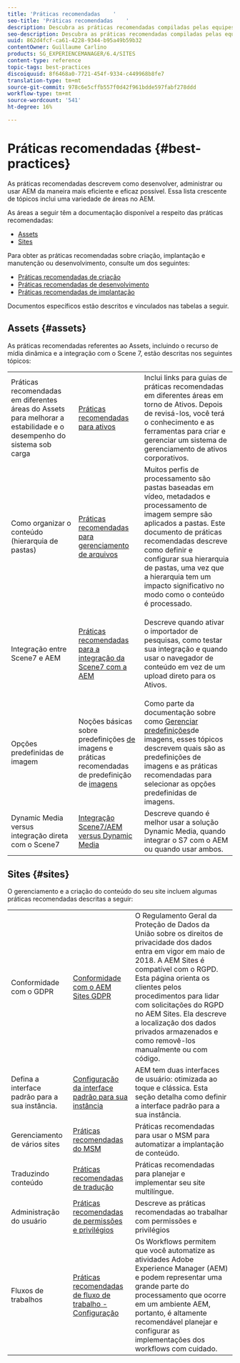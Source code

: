 ```yaml
---
title: 'Práticas recomendadas    '
seo-title: 'Práticas recomendadas    '
description: Descubra as práticas recomendadas compiladas pelas equipes de engenharia de Adobe e consultoria para ajudar os administradores a se estabelecerem e funcionarem.
seo-description: Descubra as práticas recomendadas compiladas pelas equipes de engenharia de Adobe e consultoria para ajudar os administradores a se estabelecerem e funcionarem.
uuid: 862d4fcf-ca61-4228-9344-b95a49b59b32
contentOwner: Guillaume Carlino
products: SG_EXPERIENCEMANAGER/6.4/SITES
content-type: reference
topic-tags: best-practices
discoiquuid: 8f6468a0-7721-454f-9334-c449968b8fe7
translation-type: tm+mt
source-git-commit: 978c6e5cffb557f0d42f961bdde597fabf278ddd
workflow-type: tm+mt
source-wordcount: '541'
ht-degree: 16%

---
```



# Práticas recomendadas    {#best-practices}

As práticas recomendadas descrevem como desenvolver, administrar ou usar AEM da maneira mais eficiente e eficaz possível. Essa lista crescente de tópicos inclui uma variedade de áreas no AEM.

As áreas a seguir têm a documentação disponível a respeito das práticas recomendadas:

* [Assets](#assets)
* [Sites](#sites)

Para obter as práticas recomendadas sobre criação, implantação e manutenção ou desenvolvimento, consulte um dos seguintes:

* [Práticas recomendadas de criação](/help/sites-authoring/best-practices.md)
* [Práticas recomendadas de desenvolvimento](/help/sites-developing/best-practices.md)
* [Práticas recomendadas de implantação](/help/sites-deploying/best-practices.md)

Documentos específicos estão descritos e vinculados nas tabelas a seguir.

## Assets {#assets}

As práticas recomendadas referentes ao Assets, incluindo o recurso de mídia dinâmica e a integração com o Scene 7, estão descritas nos seguintes tópicos:

<table> 
 <tbody>
  <tr>
   <td>Práticas recomendadas em diferentes áreas do Assets para melhorar a estabilidade e o desempenho do sistema sob carga</td> 
   <td><a href="/help/assets/organize-assets.md">Práticas recomendadas para ativos</a></td> 
   <td>Inclui links para guias de práticas recomendadas em diferentes áreas em torno de Ativos. Depois de revisá-los, você terá o conhecimento e as ferramentas para criar e gerenciar um sistema de gerenciamento de ativos corporativos.</td> 
  </tr>
  <tr>
   <td>Como organizar o conteúdo (hierarquia de pastas)</td> 
   <td><a href="/help/assets/organize-assets.md">Práticas recomendadas para gerenciamento de arquivos</a></td> 
   <td>Muitos perfis de processamento são pastas baseadas em vídeo, metadados e processamento de imagem sempre são aplicados a pastas. Este documento de práticas recomendadas descreve como definir e configurar sua hierarquia de pastas, uma vez que a hierarquia tem um impacto significativo no modo como o conteúdo é processado. </td> 
  </tr>
  <tr>
   <td>Integração entre Scene7 e AEM</td> 
   <td><a href="/help/sites-administering/scene7.md#best-practices-for-integrating-scene-with-aem">Práticas recomendadas para a integração da Scene7 com a AEM</a></td> 
   <td><p>Descreve quando ativar o importador de pesquisas, como testar sua integração e quando usar o navegador de conteúdo em vez de um upload direto para os Ativos.</p> </td> 
  </tr>
  <tr>
   <td>Opções predefinidas de imagem</td> 
   <td>Noções básicas sobre predefinições <a href="/help/assets/managing-image-presets.md#understanding-image-presets">de</a> imagens e práticas recomendadas de predefinição de <a href="/help/assets/managing-image-presets.md#image-preset-options">imagens</a></td> 
   <td>Como parte da documentação sobre como <a href="/help/assets/managing-image-presets.md">Gerenciar predefinições</a>de imagens, esses tópicos descrevem quais são as predefinições de imagens e as práticas recomendadas para selecionar as opções predefinidas de imagens.</td> 
  </tr>
  <tr>
   <td>Dynamic Media versus integração direta com o Scene7</td> 
   <td><a href="/help/sites-administering/scene7.md#aem-scene-integration-versus-dynamic-media">Integração Scene7/AEM versus Dynamic Media</a></td> 
   <td>Descreve quando é melhor usar a solução Dynamic Media, quando integrar o S7 com o AEM ou quando usar ambos.</td> 
  </tr>
 </tbody>
</table>

## Sites {#sites}

O gerenciamento e a criação do conteúdo do seu site incluem algumas práticas recomendadas descritas a seguir:

<table> 
 <tbody>
  <tr>
   <td>Conformidade com o GDPR</td> 
   <td><a href="/help/sites-administering/gdpr-compliance-sites.md">Conformidade com o AEM Sites GDPR</a></td> 
   <td>O Regulamento Geral da Proteção de Dados da União sobre os direitos de privacidade dos dados entra em vigor em maio de 2018. A AEM Sites é compatível com o RGPD. Esta página orienta os clientes pelos procedimentos para lidar com solicitações do RGPD no AEM Sites. Ela descreve a localização dos dados privados armazenados e como removê-los manualmente ou com código.</td> 
  </tr>
  <tr>
   <td>Defina a interface padrão para a sua instância.</td> 
   <td><p><a href="/help/sites-authoring/select-ui.md#configuring-the-default-ui-for-your-instance">Configuração da interface padrão para sua instância</a></p> </td> 
   <td>AEM tem duas interfaces de usuário: otimizada ao toque e clássica. Esta seção detalha como definir a interface padrão para a sua instância.</td> 
  </tr>
  <tr>
   <td>Gerenciamento de vários sites</td> 
   <td><a href="/help/sites-administering/msm-best-practices.md">Práticas recomendadas do MSM</a></td> 
   <td>Práticas recomendadas para usar o MSM para automatizar a implantação de conteúdo. </td> 
  </tr>
  <tr>
   <td>Traduzindo conteúdo</td> 
   <td><a href="/help/sites-administering/tc-bp.md">Práticas recomendadas de tradução</a></td> 
   <td>Práticas recomendadas para planejar e implementar seu site multilíngue.</td> 
  </tr>
  <tr>
   <td>Administração do usuário</td> 
   <td><a href="/help/sites-administering/security.md#best-practices">Práticas recomendadas de permissões e privilégios</a></td> 
   <td>Descreve as práticas recomendadas ao trabalhar com permissões e privilégios </td> 
  </tr>
  <tr>
   <td>Fluxos de trabalhos</td> 
   <td><a href="/help/sites-developing/workflows-best-practices.md#configuration">Práticas recomendadas de fluxo de trabalho - Configuração</a></td> 
   <td>Os Workflows permitem que você automatize as atividades Adobe Experience Manager (AEM) e podem representar uma grande parte do processamento que ocorre em um ambiente AEM, portanto, é altamente recomendável planejar e configurar as implementações dos workflows com cuidado.</td> 
  </tr>
 </tbody>
</table>


